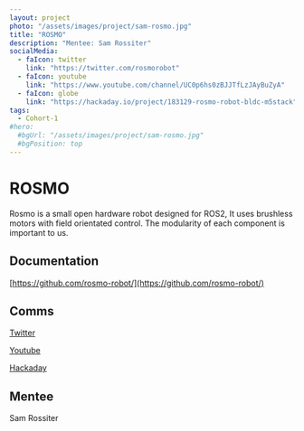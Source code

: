 ```yaml
---
layout: project
photo: "/assets/images/project/sam-rosmo.jpg"
title: "ROSMO"
description: "Mentee: Sam Rossiter"
socialMedia:
  - faIcon: twitter
    link: "https://twitter.com/rosmorobot"
  - faIcon: youtube
    link: "https://www.youtube.com/channel/UC0p6hs0zBJJTfLzJAyBuZyA"
  - faIcon: globe
    link: "https://hackaday.io/project/183129-rosmo-robot-bldc-m5stack"
tags:
  - Cohort-1
#hero:
  #bgUrl: "/assets/images/project/sam-rosmo.jpg"
  #bgPosition: top
---
```


# ROSMO

Rosmo is a small open hardware robot designed for ROS2, It uses 
brushless motors with field orientated control. The modularity of each 
component is important to us.

## Documentation

[https://github.com/rosmo-robot/](https://github.com/rosmo-robot/)

## Comms

[Twitter](https://twitter.com/rosmorobot)

[Youtube](https://www.youtube.com/channel/UC0p6hs0zBJJTfLzJAyBuZyA)

[Hackaday](https://hackaday.io/project/183129-rosmo-robot-bldc-m5stack)

## Mentee
Sam Rossiter
